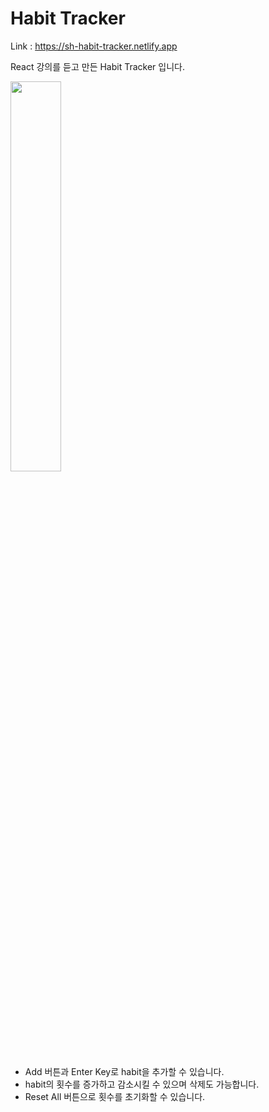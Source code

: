# Habit Tracker

 Link : https://sh-habit-tracker.netlify.app
 
 React 강의를 듣고 만든 Habit Tracker 입니다.
 
 <img width="40%" src="https://user-images.githubusercontent.com/85146819/132989292-0f2cd416-6e1c-424b-b41e-477eb6cb2e54.png">  

- Add 버튼과 Enter Key로 habit을 추가할 수 있습니다.
- habit의 횟수를 증가하고 감소시킬 수 있으며 삭제도 가능합니다.
- Reset All 버튼으로 횟수를 초기화할 수 있습니다.


